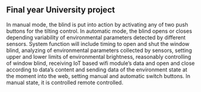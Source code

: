 ## Final year University project
In manual mode, the blind is put into action by activating any of two push buttons for the tilting control.
In automatic mode, the blind opens or closes depending variability of environmental parameters detected by different sensors.
System function will include timing to open and shut the window blind, analyzing of environmental parameters collected by sensors, setting upper and lower limits of environmental brightness, reasonably controlling of window blind, receiving IoT based wifi module’s data and open and close according to data’s content and sending data of the environment state at the moment into the web, setting manual and automatic switch buttons.
In manual state, it is controlled remote controlled.

